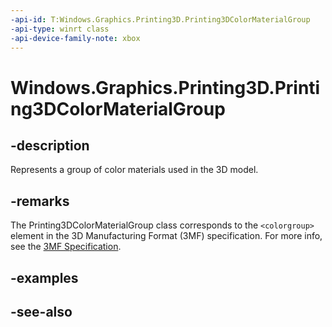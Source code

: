 ```yaml
---
-api-id: T:Windows.Graphics.Printing3D.Printing3DColorMaterialGroup
-api-type: winrt class
-api-device-family-note: xbox
---
```


<!-- Class syntax.
public class Printing3DColorMaterialGroup : Windows.Graphics.Printing3D.IPrinting3DColorMaterialGroup
-->

# Windows.Graphics.Printing3D.Printing3DColorMaterialGroup

## -description
Represents a group of color materials used in the 3D model.

## -remarks
The Printing3DColorMaterialGroup class corresponds to the `<colorgroup>` element in the 3D Manufacturing Format (3MF) specification. For more info, see the [3MF Specification](http://3mf.io/what-is-3mf/3mf-specification/).

## -examples

## -see-also
